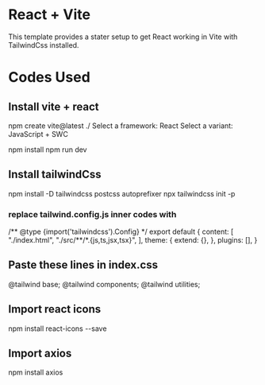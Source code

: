 # React + Vite

This template provides a stater setup to get React working in Vite with TailwindCss installed.

# Codes Used

## Install vite + react

npm create vite@latest ./
Select a framework: React
Select a variant: JavaScript + SWC

npm install
npm run dev

## Install tailwindCss

npm install -D tailwindcss postcss autoprefixer
npx tailwindcss init -p

### replace tailwind.config.js inner codes with

/** @type {import('tailwindcss').Config} \*/
export default {
content: [
"./index.html",
"./src/**/\*.{js,ts,jsx,tsx}",
],
theme: {
extend: {},
},
plugins: [],
}

## Paste these lines in index.css
@tailwind base;
@tailwind components;
@tailwind utilities;


## Import react icons
npm install react-icons --save

## Import axios
npm install axios